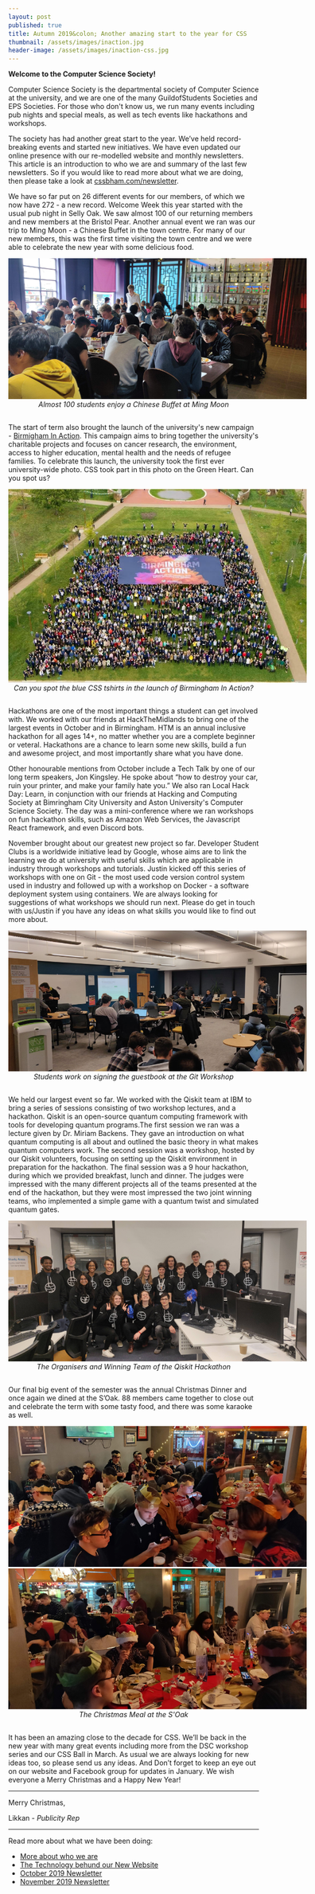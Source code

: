 ```yaml
---
layout: post
published: true
title: Autumn 2019&colon; Another amazing start to the year for CSS
thumbnail: /assets/images/inaction.jpg
header-image: /assets/images/inaction-css.jpg
---
```

**Welcome to the Computer Science Society!**

Computer Science Society is the departmental society of Computer Science at the university, and we are one of the many GuildofStudents Societies and EPS Societies. For those who don't know us, we run many events including pub nights and special meals, as well as tech events like hackathons and workshops.

The society has had another great start to the year. We’ve held record-breaking events and started new initiatives. We have even updated our online presence with our re-modelled website and monthly newsletters. This article is an introduction to who we are and  summary of the last few newsletters. So if you would like to read more about what we are doing, then please take a look at [cssbham.com/newsletter](https://cssbham.com/newsletter).

We have so far put on 26 different events for our members, of which we now have 272 - a new record. Welcome Week this year started with the usual pub night in Selly Oak. We saw almost 100 of our returning members and new members at the Bristol Pear. Another annual event we ran was our trip to Ming Moon - a Chinese Buffet in the town centre. For many of our new members, this was the first time visiting the town centre and we were able to celebrate the new year with some delicious food.

<div align="center">
<img src="/assets/images/ming-moon.jpg" style="max-height:40vh;width:auto;max-width:600px;">
<p style="transform:translateY(-15px);"><em>Almost 100 students enjoy a Chinese Buffet at Ming Moon</em>
</p></div>

The start of term also brought the launch of the university's new campaign - [Birmigham In Action](https://birmingham.ac.uk/action). This campaign aims to bring together the university's charitable projects and focuses on cancer research, the environment, access to higher education, mental health and the needs of refugee families. To celebrate this launch, the university took the first ever university-wide photo. CSS took part in this photo on the Green Heart. Can you spot us?

<div align="center">
<img src="/assets/images/inaction.jpg" style="max-height:40vh;width:auto;max-width:600px;">
<p style="transform:translateY(-15px);"><em>Can you spot the blue CSS tshirts in the launch of Birmingham In Action?</em>
</p></div>

Hackathons are one of the most important things a  student can get involved with. We worked with our friends at HackTheMidlands to bring one of the largest events in October and in Birmingham. HTM is an annual inclusive hackathon for all ages 14+, no matter whether you are a complete beginner or veteral. Hackathons are a chance to learn some new skills, build a fun and awesome project, and most importantly share what you have done.

Other honourable mentions from October include a Tech Talk by one of our long term speakers, Jon Kingsley. He spoke about “how to destroy your car, ruin your printer, and make your family hate you.” We also ran Local Hack Day: Learn, in conjunction with our friends at Hacking and Computing Society at Bimringham City University and Aston University's Computer Science Society. The day was a mini-conference where we ran workshops on fun hackathon skills, such as Amazon Web Services, the Javascript React framework, and even Discord bots.

November brought about our greatest new project so far. Developer Student Clubs is a worldwide initiative lead by Google, whose aims are to link the learning we do at university with useful skills which are applicable in industry through workshops and tutorials. Justin kicked off this series of workshops with one on Git - the most used code version control system used in industry and followed up with a workshop on Docker - a software deployment system using containers. We are always looking for suggestions of what workshops we should run next. Please do get in touch with us/Justin if you have any ideas on what skills you would like to find out more about.

<div align="center">
<img src="/assets/images/git-workshop.jpg" style="max-height:40vh;width:auto;max-width:600px;">
<p style="transform:translateY(-15px);"><em>Students work on signing the guestbook at the Git Workshop</em>
</p></div>

We held our largest event so far. We worked with the Qiskit team at IBM to bring a series of sessions consisting of two workshop lectures, and a hackathon. Qiskit is an open-source quantum computing framework with tools for developing quantum programs.The first session we ran was a lecture given by Dr. Miriam Backens. They gave an introduction on what quantum computing is all about and outlined the basic theory in what makes quantum computers work. The second session was a workshop, hosted by our Qiskit volunteers, focusing on setting up the Qiskit environment in preparation for the hackathon. The final session was a 9 hour hackathon, during which we provided breakfast, lunch and dinner. The judges were impressed with the many different projects all of the teams presented at the end of the hackathon, but they were most impressed the two joint winning teams, who implemented a simple game with a quantum twist and simulated quantum gates.

<div align="center">
<img src="/assets/images/qiskit.jpg" style="max-height:40vh;width:auto;max-width:600px;">
<p style="transform:translateY(-15px);"><em>The Organisers and Winning Team of the Qiskit Hackathon</em>
</p></div>

Our final big event of the semester was the annual Christmas Dinner and once again we dined at the S’Oak. 88 members came together to close out and celebrate the term with some tasty food, and there was some karaoke as well.

<div align="center">
<img src="/assets/images/xmas-meal.jpg" style="max-height:40vh;width:auto;max-width:600px;">
<img src="/assets/images/xmas-meal-2.jpg" style="max-height:40vh;width:auto;max-width:600px;">
<p style="transform:translateY(-15px);"><em>The Christmas Meal at the S'Oak</em>
</p></div>

It has been an amazing close to the decade for CSS. We’ll be back in the new year with many great events including more from the DSC workshop series and our CSS Ball in March. As usual we are always looking for new ideas too, so please send us any ideas. And Don’t forget to keep an eye out on our website and Facebook group for updates in January. We wish everyone a Merry Christmas and a Happy New Year!

---

Merry Christmas,

Likkan - _Publicity Rep_

---

Read more about what we have been doing:

* [More about who we are](http://cssbham.com/about)
* [The Technology behund our New Website](http://cssbham.com/newsletter/website-update)
* [October 2019 Newsletter](http://cssbham.com/newsletter/october-2019)
* [November 2019 Newsletter](http://cssbham.com/newsletter/november-2019)
